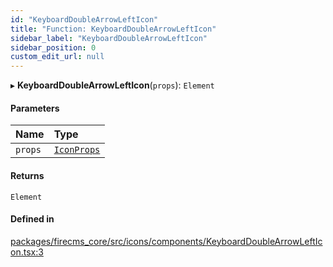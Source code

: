 ```yaml
---
id: "KeyboardDoubleArrowLeftIcon"
title: "Function: KeyboardDoubleArrowLeftIcon"
sidebar_label: "KeyboardDoubleArrowLeftIcon"
sidebar_position: 0
custom_edit_url: null
---
```


▸ **KeyboardDoubleArrowLeftIcon**(`props`): `Element`

#### Parameters

| Name | Type |
| :------ | :------ |
| `props` | [`IconProps`](../types/IconProps.md) |

#### Returns

`Element`

#### Defined in

[packages/firecms_core/src/icons/components/KeyboardDoubleArrowLeftIcon.tsx:3](https://github.com/FireCMSco/firecms/blob/d45f3739/packages/firecms_core/src/icons/components/KeyboardDoubleArrowLeftIcon.tsx#L3)
